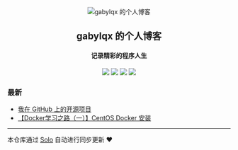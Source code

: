 <p align="center"><img alt="gabylqx 的个人博客" src="https://static.b3log.org/images/brand/solo-32.png"></p><h2 align="center">
gabylqx 的个人博客
</h2>

<h4 align="center">记录精彩的程序人生</h4>
<p align="center"><a title="gabylqx 的个人博客" target="_blank" href="https://github.com/gabylqx/solo-blog"><img src="https://img.shields.io/github/last-commit/gabylqx/solo-blog.svg?style=flat-square&color=FF9900"></a>
<a title="GitHub repo size in bytes" target="_blank" href="https://github.com/gabylqx/solo-blog"><img src="https://img.shields.io/github/repo-size/gabylqx/solo-blog.svg?style=flat-square"></a>
<a title="Solo Version" target="_blank" href="https://github.com/b3log/solo/releases"><img src="https://img.shields.io/badge/solo-3.6.6-f1e05a.svg?style=flat-square&color=blueviolet"></a>
<a title="Hits" target="_blank" href="https://github.com/b3log/hits"><img src="https://hits.b3log.org/gabylqx/solo-blog.svg"></a></p>

### 最新

* [我在 GitHub 上的开源项目](https://www.liqixuan.cn/my-github-repos)
* [【Docker学习之路（一）】CentOS Docker 安装](https://www.liqixuan.cn/articles/2019/11/09/1573306138202.html)



---

本仓库通过 [Solo](https://github.com/b3log/solo) 自动进行同步更新 ❤️ 